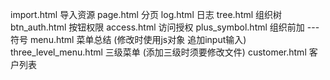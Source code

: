 import.html   导入资源
page.html     分页
log.html      日志
tree.html     组织树
btn_auth.html 按钮权限
access.html   访问授权
plus_symbol.html 组织前加 --- 符号
menu.html        菜单总结 (修改时使用js对象 追加input输入)
three_level_menu.html 三级菜单 (添加三级时须要修改文件)
customer.html         客户列表